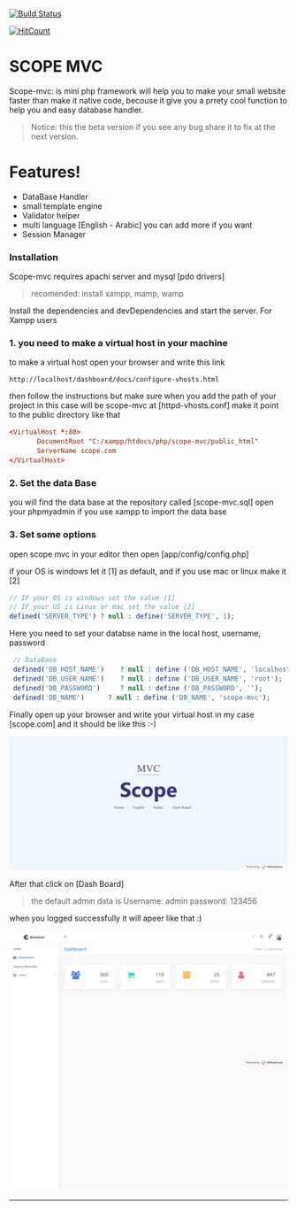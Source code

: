 [![Build Status](https://travis-ci.org/jojomak13/scope-mvc.svg?branch=master)](https://travis-ci.org/jojomak13/scope-mvc.svg?branch=master)

[![HitCount](http://hits.dwyl.io/jojomak13/jojomak13/scope-mvc.svg)](http://hits.dwyl.io/jojomak13/jojomak13/scope-mvc)

# SCOPE MVC 

 Scope-mvc: is mini php framework will help you to make your small website faster
 than make it native code, becouse it give you a prrety cool function to help you 
 and easy database handler.
 
 > Notice: this the beta version if you see any bug 
 share it to fix at the next version.

# Features!
  - DataBase Handler
  - small template engine
  - Validator helper
  - multi language [English - Arabic] you can add more if you want
  - Session Manager

### Installation

Scope-mvc requires apachi server and mysql [pdo drivers] 
> recomended: install xampp, mamp, wamp 

Install the dependencies and devDependencies and start the server.
For Xampp users

### 1. you need to make a virtual host in your machine
to make a virtual host open your browser and write this link
```
http://localhost/dashboard/docs/configure-vhosts.html
```
then follow the instructions 
but make sure when you add the path of your project in this case will be scope-mvc
at [httpd-vhosts.conf] make it point to the public directory like that
``` conf
<VirtualHost *:80>
       DocumentRoot "C:/xampp/htdocs/php/scope-mvc/public_html"
       ServerName scope.com
</VirtualHost>
```

### 2. Set the data Base
you will find the data base at the repository called [scope-mvc.sql]
open your phpmyadmin if you use xampp to import the data base 

### 3. Set some options
open scope mvc in your editor then open [app/config/config.php]

if your OS  is windows let it [1] as default, and if you use mac or linux make it [2]
``` php
// IF your OS is windows set the value [1]
// IF your OS is Linux or mac set the value [2]
defined('SERVER_TYPE') ? null : define('SERVER_TYPE', 1);
```

Here you need to set your databse name in the local host, username, password
``` php
 // DataBase
 defined('DB_HOST_NAME')    ? null : define ('DB_HOST_NAME', 'localhost');
 defined('DB_USER_NAME')    ? null : define ('DB_USER_NAME', 'root');
 defined('DB_PASSWORD')     ? null : define ('DB_PASSWORD', '');
 defined('DB_NAME')      ? null : define ('DB_NAME', 'scope-mvc');
```

Finally open up your browser and write your virtual host in my case [scope.com]
and it should be like this :-)

![alt text](https://raw.githubusercontent.com/jojomak13/scope-mvc/master/scope.png "Home page")

After that click on [Dash Board] 
> the default admin data is
Username: admin
password: 123456

when you logged successfully it will apeer like that :)

![alt text](https://raw.githubusercontent.com/jojomak13/scope-mvc/master/dashborad.png)

---


